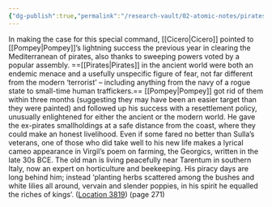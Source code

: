 ```yaml
---
{"dg-publish":true,"permalink":"/research-vault/02-atomic-notes/pirates-in-the-ancient-world-were-akin-to-the-modern-day-concept-of-terrorists/"}
---
```


In making the case for this special command, [[Cicero\|Cicero]] pointed to [[Pompey\|Pompey]]’s lightning success the previous year in clearing the Mediterranean of pirates, also thanks to sweeping powers voted by a popular assembly. ==[[Pirates\|Pirates]] in the ancient world were both an endemic menace and a usefully unspecific figure of fear, not far different from the modern ‘terrorist’ – including anything from the navy of a rogue state to small-time human traffickers.== [[Pompey\|Pompey]] got rid of them within three months (suggesting they may have been an easier target than they were painted) and followed up his success with a resettlement policy, unusually enlightened for either the ancient or the modern world. He gave the ex-pirates smallholdings at a safe distance from the coast, where they could make an honest livelihood. Even if some fared no better than Sulla’s veterans, one of those who did take well to his new life makes a lyrical cameo appearance in Virgil’s poem on farming, the Georgics, written in the late 30s BCE. The old man is living peacefully near Tarentum in southern Italy, now an expert on horticulture and beekeeping. His piracy days are long behind him; instead ‘planting herbs scattered among the bushes and white lilies all around, vervain and slender poppies, in his spirit he equalled the riches of kings’. ([Location 3819](https://readwise.io/to_kindle?action=open&asin=B0108U7IHO&location=3819)) (page 271)